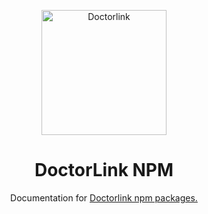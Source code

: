 <p align="center">
  <a href="https://www.doctorlink.com/" rel="noopener" target="_blank"><img width="200" src="assets/images/logo.png" alt="Doctorlink"></a></p>
</p>

<h1 align="center">DoctorLink NPM</h1>

<div align="center">

Documentation for <a href="https://github.com/DoctorLink/npm" rel="noopener" target="_blank">Doctorlink npm packages.</a>

</div>